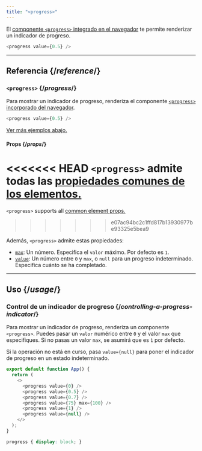 ```yaml
---
title: "<progress>"
---
```


<Intro>

El [componente `<progress>` integrado en el navegador](https://developer.mozilla.org/en-US/docs/Web/HTML/Element/progress) te permite renderizar un indicador de progreso.

```js
<progress value={0.5} />
```

</Intro>

<InlineToc />

---

## Referencia {/*reference*/}

### `<progress>` {/*progress*/}

Para mostrar un indicador de progreso, renderiza el componente [`<progress>` incorporado del navegador](https://developer.mozilla.org/en-US/docs/Web/HTML/Element/progress).

```js
<progress value={0.5} />
```

[Ver más ejemplos abajo.](#usage)

#### Props {/*props*/}

<<<<<<< HEAD
`<progress>` admite todas las [propiedades comunes de los elementos.](/reference/react-dom/components/common#props)
=======
`<progress>` supports all [common element props.](/reference/react-dom/components/common#common-props)
>>>>>>> e07ac94bc2c1ffd817b13930977be93325e5bea9

Además, `<progress>` admite estas propiedades:

* [`max`](https://developer.mozilla.org/es/docs/Web/HTML/Element/progress#max): Un número. Especifica el `valor` máximo. Por defecto es `1`.
* [`value`](https://developer.mozilla.org/es/docs/Web/HTML/Element/progress#value): Un número entre `0` y `max`, o `null` para un progreso indeterminado. Especifica cuánto se ha completado.

---

## Uso {/*usage*/}

### Control de un indicador de progreso {/*controlling-a-progress-indicator*/}

Para mostrar un indicador de progreso, renderiza un componente `<progress>`. Puedes pasar un `valor` numérico entre `0` y el valor `max` que especifiques. Si no pasas un valor `max`, se asumirá que es `1` por defecto.

Si la operación no está en curso, pasa `value={null}` para poner el indicador de progreso en un estado indeterminado.

<Sandpack>

```js
export default function App() {
  return (
    <>
      <progress value={0} />
      <progress value={0.5} />
      <progress value={0.7} />
      <progress value={75} max={100} />
      <progress value={1} />
      <progress value={null} />
    </>
  );
}
```

```css
progress { display: block; }
```

</Sandpack>
